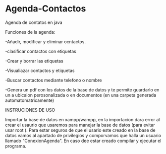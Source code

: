 # Agenda-Contactos
Agenda de contatos en java

Funciones de la agenda:

-Añadir, modificar y eliminar ocntactos.

-clasificar contactos con etiquetas

-Crear y borrar las etiquetas

-Visualiazar contactos y etiquetas

-Buscar contactos mediante telefono o nombre

-Genera un pdf con los datos de la base de datos y te permite guardarlo en un a ubicaion 
perosonalizada o en documentos (en una carpeta generada automatomatricamente)


INSTRUCIONES DE USO

Importar la base de datos en xampp/wampp, en la importacion dara error al crear el
usaurio que usaremos para manejar la base de datos (para evitar usar root ). Para estar seguros de 
que el usario este creado en la base de datos vamos al apartado de privilegios y comporvamos que halla un usuario
llamado "ConexionAgenda". En caso dee estar creado compilar y ejecutar el programa.



